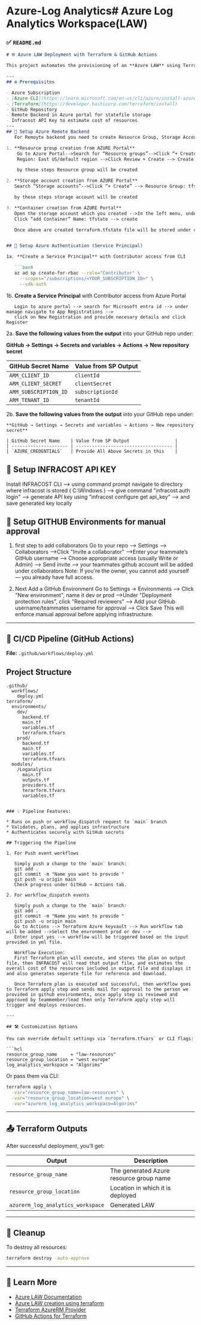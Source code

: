 # Azure-Log Analytics# Azure Log Analytics Workspace(LAW)
### ✅ `README.md`

```markdown
# 🌐 Azure LAW Deployment with Terraform & GitHub Actions

This project automates the provisioning of an **Azure LAW** using Terraform. It integrates with **GitHub Actions** to create a CI/CD pipeline that applies infrastructure changes upon pushing to the `main` branch. Also displays the cost of resources used using INFRACOST and creates the resources only after the approval from reviewers.

---
## ⚙️ Prerequisites

- Azure Subscription
- [Azure CLI](https://learn.microsoft.com/en-us/cli/azure/install-azure-cli)
- [Terraform](https://developer.hashicorp.com/terraform/install)
- GitHub Repository
- Remote Backend in Azure portal for statefile storage
- Infracost API Key to estimate cost of resources
---
## 🔐 Setup Azure Remote Backend 
   For Remoyte backend you need to create Resource Group, Storage Account, Container.

1. **Resource group creation from AZURE Portal**
    Go to Azure Portal-->Search for “Resource groups”-->Click “+ Create”-->Name: tfstate-rg/your prefferd name-->
    Region: East US/default region -->Click Review + Create --> Create

    by these steps Resource group will be created

2. **Storage account creation from AZURE Portal**
   Search “Storage accounts”-->Click “+ Create” --> Resource Group: tfstate-rg/your prefferd name -->Storage account name: tfstatestorageacct111 (must be unique) --> Region: Same as above --> Click Review + Create --> Create

   by these steps storage account will be created

3. **Container creation from AZURE Portal**
   Open the storage account which you created -->In the left menu, under data storage, click “Containers” -->
   Click “add Container” Name: tfstate --> create

   Once above are created terraform.tfstate file will be stored under container file(generated by keyvalue input) rather than in workflow


## 🔐 Setup Azure Authentication (Service Principal)

1a. **Create a Service Principal** with Contributor access from CLI

   ```bash
   az ad sp create-for-rbac --role="Contributor" \
     --scopes="/subscriptions/<YOUR_SUBSCRIPTION_ID>" \
     --sdk-auth
````
1b. **Create a Service Principal** with Contributor access from Azure Portal
```
   Login to azure portal --> search for Microsoft entra id --> under manage navigate to App Registrations -->
   click on New Registration and provide necesary details and click Register

````
2a. **Save the following values from the output** into your GitHub repo under:

   **GitHub → Settings → Secrets and variables → Actions → New repository secret**

   | GitHub Secret Name    | Value from SP Output |
   | --------------------- | -------------------- |
   | `ARM_CLIENT_ID`       | `clientId`           |
   | `ARM_CLIENT_SECRET`   | `clientSecret`       |
   | `ARM_SUBSCRIPTION_ID` | `subscriptionId`     |
   | `ARM_TENANT_ID`       | `tenantId`           |

2b. **Save the following values from the output** into your GitHub repo under:

    **GitHub → Settings → Secrets and variables → Actions → New repository secret**

    | GitHub Secret Name    | Value from SP Output                 |
    | --------------------- | ------------------------------------ |
    | `AZURE_CREDENTIALS`   | Provide All Above Secrets in this    |

## 🔐 Setup INFRACOST API KEY

   Install INFRACOST CLI --> using command prompt navigate to directory where infracost is stored ( C:\Windows ) -->
   give command "infracost auth login" --> generate API key using "infracost configure get api_key" --> and save generated key locally


## 🔐 Setup GITHUB Environments for manual approval
   
1. first step to add collaborators
   Go to your repo --> Settings --> Collaborators -->Click "Invite a collaborator" -->Enter your teammate’s GitHub username -->
   Choose appropriate access (usually Write or Admin) --> Send invite --> your teammates github account will be added under collaborators
   Note: If you're the owner, you cannot add yourself — you already have full access.

2. Next Add a GitHub Environment
   Go to Settings → Environments --> Click "New environment", name it dev or prod -->Under "Deployment protection rules", click "Required reviewers" --> Add your GitHub username/teammates username for approval --> Click Save
   This will enforce manual approval before applying infrastructure.

---

## 🚀 CI/CD Pipeline (GitHub Actions)

**File:** `.github/workflows/deploy.yml`

## Project Structure

```
.github/
  workflows/
    deploy.yml
terraform/
  environments/
    dev/
      backend.tf
      main.tf
      variables.tf
      terraform.tfvars
    prod/
      backend.tf
      main.tf
      variables.tf
      terraform.tfvars
  modules/
    /Loganalytics
      main.tf
      outputs.tf
      providers.tf
      terarform.tfvars
      variables.tf


### 💡 Pipeline Features:

* Runs on push or workflow_dispatch request to `main` branch
* Validates, plans, and applies infrastructure
* Authenticates securely with GitHub secrets

## Triggering the Pipeline
   
1. For Push event workflows

   Simply push a change to the `main` branch:
   git add .
   git commit -m "Name you want to provide "
   git push -u origin main
   Check progress under GitHub → Actions tab.

2. For workflow_dispatch events
   
   Simply push a change to the `main` branch:
   git add .
   git commit -m "Name you want to provide "
   git push -u origin main
   Go to Actions --> Terraform Azure keyvault --> Run workflow tab will be added -->Select the envronment prod or dev -->
   Enter input yes --> workflow will be triggered based on the input provided in yml file.

   Workflow Execution:
   First Terraform plan will execute, and stores the plan on output file, then INFRACOST will read that output file, and estimates the overall cost of the resources included in output file and displays it and also generates seperate file for reference and download.

   Once Terraform plan is executed and successful, then workflow goes to Terraform apply step and sends mail for approval to the person we provided in github environments, once apply step is reviewed and approved by teammember/lead then only Terraform apply step will trigger and deploys resources.

---

## 🛠️ Customization Options

You can override default settings via `terraform.tfvars` or CLI flags:

```hcl
resource_group_name     = "law-resources"  
resource_group_location = "west europe"
log_analytics_workspace = "Algorims"
```

Or pass them via CLI:

```bash
terraform apply \
  -var="resource_group_name=law-resources" \
  -var="resource_group_location=west europe" \
  -var="azurerm_log_analytics_workspace=Algorims"

```

---

## 📤 Terraform Outputs

After successful deployment, you’ll get:

| Output                    | Description                                          |
| ------------------------- | ---------------------------------------------------- |
| `resource_group_name`     | The generated Azure resource group name              |
| `resource_group_location` | Location in which it is deployed                     |
| `azurerm_log_analytics_workspace` | Generated LAW                                |

---


## 🧹 Cleanup

To destroy all resources:

```bash
terraform destroy -auto-approve
```

---

## 🧠 Learn More

* [Azure LAW Documentation](https://learn.microsoft.com/en-us/azure/azure-monitor/logs/log-analytics-workspace-overview)
* [Azure LAW creation using terraform](https://learn.microsoft.com/en-us/azure/developer/terraform/create-avd-log-analytics-workspace)
* [Terraform AzureRM Provider](https://registry.terraform.io/providers/hashicorp/azurerm/latest/docs)
* [GitHub Actions for Terraform](https://github.com/hashicorp/setup-terraform)
